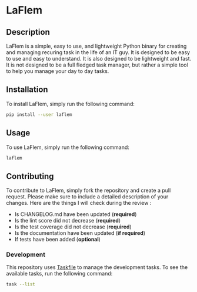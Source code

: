 # LaFlem

## Description

LaFlem is a simple, easy to use, and lightweight Python binary for creating and managing recuring task in the life of an IT guy. It is designed to be easy to use and easy to understand. It is also designed to be lightweight and fast. It is not designed to be a full fledged task manager, but rather a simple tool to help you manage your day to day tasks.

## Installation

To install LaFlem, simply run the following command:

```bash
pip install --user laflem
```

## Usage

To use LaFlem, simply run the following command:

```bash
laflem
```

## Contributing

To contribute to LaFlem, simply fork the repository and create a pull request. Please make sure to include a detailed description of your changes. Here are the things I will check during the review :

- Is CHANGELOG.md have been updated (**required**)
- Is the lint score did not decrease (**required**)
- Is the test coverage did not decrease (**required**)
- Is the documentation have been updated (**if required**)
- If tests have been added (**optional**)

### Development

This repository uses [Taskfile](https://taskfile.dev) to manage the development tasks. To see the available tasks, run the following command:

```bash
task --list
```